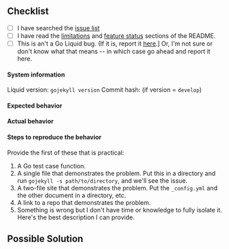 ## Checklist

- [ ] I have searched the [issue list](https://github.com/osteele/gojekyll/issues)
- [ ] I have read the [limitations](https://github.com/osteele/gojekyll#limitations) and [feature status](https://github.com/osteele/gojekyll#feature-status) sections of the README.
- [ ] This is an't a Go Liquid bug. (If it is, report it [here](https://github.com/osteele/liquid/issues).] Or, I'm not sure or don't know what that means -- in which case go ahead and report it here.

#### System information

Liquid version: `gojekyll version`
Commit hash: (if version = `develop`)

#### Expected behavior


#### Actual behavior


#### Steps to reproduce the behavior

Provide the first of these that is practical:

1. A Go test case function.
2. A single file that demonstrates the problem. Put this in a directory and run `gojekyll -s path/to/directory`, and we'll see the issue.
3. A two-file site that demonstrates the problem. Put the `_config.yml` and the other document in a directory, etc.
4. A link to a repo that demonstrates the problem.
5. Something is wrong but I don't have time or knowledge to fully isolate it. Here's the best description I can provide.


## Possible Solution
